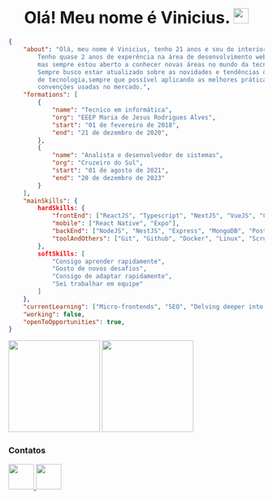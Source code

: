 <h1 align="center" style="font-size: 2rem"> Olá! Meu nome é Vinicius. <img src="https://raw.githubusercontent.com/kaueMarques/kaueMarques/master/hi.gif" width="30"></h1>

```json
{
    "about": "Olá, meu nome é Vinicius, tenho 21 anos e sou do interior do Ceará 🌵. \n
        Tenho quase 2 anos de experência na área de desenvolvimento web, o Front-end, \n
        mas sempre estou aberto a conhecer novas áreas no mundo da tecnologia 💻. \n
        Sempre busco estar atualizado sobre as novidades e tendências que aparecem na área \n
        de tecnologia,sempre que possível aplicando as melhores práticas e \n
        convenções usadas no mercado.",
    "formations": [
        {
            "name": "Tecnico em informática", 
            "org": "EEEP Maria de Jesus Rodrigues Alves",
            "start": "01 de fevereiro de 2018",
            "end": "21 de dezembro de 2020",
        },
        {
            "name": "Analista e desenvolvedor de sistemas",
            "org": "Cruzeiro do Sul",
            "start": "01 de agosto de 2021",
            "end": "20 de dezembro de 2023"
        }
    ],
    "mainSkills": {
        hardSkills: {
            "frontEnd": ["ReactJS", "Typescript", "NextJS", "VueJS", "CSS", "SASS"],
            "mobile": ["React Native", "Expo"],
            "backEnd": ["NodeJS", "NestJS", "Express", "MongoDB", "Postgres"],
            "toolAndOthers": ["Git", "Github", "Docker", "Linux", "Scrum"]
        },
        softSkills: [
            "Consigo aprender rapidamente",
            "Gosto de novos desafios",
            "Consigo de adaptar rapidamente",
            "Sei trabalhar em equipe"
        ]
    },
    "currentLearning": ["Micro-frontends", "SEO", "Delving deeper into algorithms"],
    "working": false,
    "openToOpportunities": true,
}
```

<div>
 <img height="180em" src="https://github-readme-stats.vercel.app/api?username=vinicius377&show_icons=true&theme=omni&include_all_commits=true&count_private=true&hide=stars"/>
 <img height="180em" src="https://github-readme-stats.vercel.app/api/top-langs/?username=vinicius377&layout=compact&langs_count=7&theme=omni"/>
</div>


### Contatos
<div>
    <a href="mailto:viniciusep181@gmail.com" target="_blank">
        <img src="https://img.icons8.com/color/344/gmail-new.png" width="50"/>
    </a>
    <a href="https://www.linkedin.com/in/vinicius-aguiar11/" target="_blank">
      <img src="https://img.icons8.com/fluency/48/000000/linkedin.png" width="50"/>
    </a>
</div>


